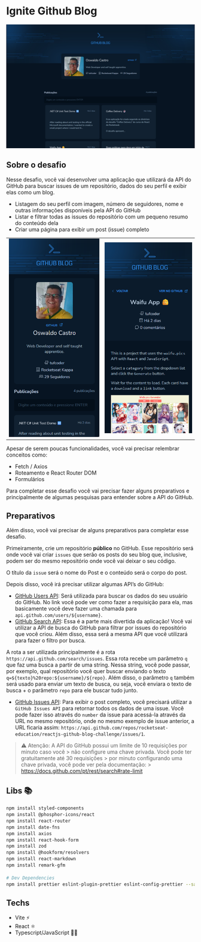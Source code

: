 # Ignite Github Blog



![](assets/desktop-home.png)

## Sobre o desafio

Nesse desafio, você vai desenvolver uma aplicação que utilizará da API do GitHub para buscar issues de um repositório, dados do seu perfil e exibir elas como um blog.

- Listagem do seu perfil com imagem, número de seguidores, nome e outras informações disponíveis pela API do GitHub
- Listar e filtrar todas as issues do repositório com um pequeno resumo do conteúdo dela
- Criar uma página para exibir um post (issue) completo

<table>
    <tr>
        <td>
            <img src="assets/mobile-home.png" />
        </td>
        <td>
            <img src="assets/mobile-post.png" />
        </td>
    </tr>
</table>

Apesar de serem poucas funcionalidades, você vai precisar relembrar conceitos como:

- Fetch / Axios
- Roteamento e React Router DOM
- Formulários

Para completar esse desafio você vai precisar fazer alguns preparativos e principalmente de algumas pesquisas para entender sobre a API do GitHub.

## Preparativos

Além disso, você vai precisar de alguns preparativos para completar esse desafio.

Primeiramente, crie um repositório **público** no GitHub. Esse repositório será onde você vai criar `issues` que serão os posts do seu blog que, inclusive, podem ser do mesmo repositório onde você vai deixar o seu código.

O título da `issue` será o nome do Post e o conteúdo será o corpo do post.

Depois disso, você irá precisar utilizar algumas API’s do GitHub:

- [GitHub Users API](https://docs.github.com/pt/rest/users/users?apiVersion=2022-11-28#get-a-user): Será utilizada para buscar os dados do seu usuário do GitHub. No link você pode ver como fazer a requisição para ela, mas basicamente você deve fazer uma chamada para `api.github.com/users/${username}`.
- [GitHub Search API](https://docs.github.com/pt/rest/search/search?apiVersion=2022-11-28#search-issues-and-pull-requests): Essa é a parte mais divertida da aplicação! Você vai utilizar a API de busca do GitHub para filtrar por issues do repositório que você criou. Além disso, essa será a mesma API que você utilizará para fazer o filtro por busca.

A rota a ser utilizada principalmente é a rota `https://api.github.com/search/issues`.
Essa rota recebe um parâmetro `q` que faz uma busca a partir de uma string. Nessa string, você pode passar, por exemplo, qual repositório você quer buscar enviando o texto `q=${texto}%20repo:${username}/${repo}`. Além disso, o parâmetro `q` também será usado para enviar um texto de busca, ou seja, você enviara o texto de busca + o parâmetro `repo` para ele buscar tudo junto.

- [GitHub Issues API](https://docs.github.com/pt/rest/issues/issues#get-an-issue): Para exibir o post completo, você precisará utilizar a `GitHub Issues API` para retornar todos os dados de uma issue. Você pode fazer isso através do `number` da issue para acessá-la através da URL no mesmo repositório, onde no mesmo exemplo de issue anterior, a URL ficaria assim: `https://api.github.com/repos/rocketseat-education/reactjs-github-blog-challenge/issues/1`.

> ⚠️
> Atenção: A API do GitHub possui um limite de 10 requisições por minuto caso você > não configure uma chave privada. Você pode ter gratuitamente até 30 requisições > por minuto configurando uma chave privada, você pode ver pela documentação: > https://docs.github.com/pt/rest/search#rate-limit

## Libs 📚

```sh
npm install styled-components
npm install @phosphor-icons/react
npm install react-router
npm install date-fns
npm install axios
npm install react-hook-form
npm install zod
npm install @hookform/resolvers
npm install react-markdown
npm install remark-gfm

# Dev Dependencies
npm install prettier eslint-plugin-prettier eslint-config-prettier --save-dev
```

## Techs

- Vite ⚡
- React ⚛️
- Typescript/JavaScript 🩵💚